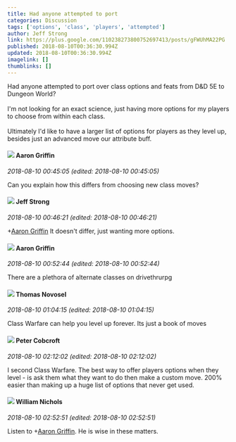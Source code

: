 ```yaml
---
title: Had anyone attempted to port
categories: Discussion
tags: ['options', 'class', 'players', 'attempted']
author: Jeff Strong
link: https://plus.google.com/110238273800752697413/posts/gFWUhMA22PG
published: 2018-08-10T00:36:30.994Z
updated: 2018-08-10T00:36:30.994Z
imagelink: []
thumblinks: []
---
```


Had anyone attempted to port over class options and feats from D&amp;D 5E to Dungeon World?<br /><br />I&#39;m not looking for an exact science, just having more options for my players to choose from within each class.<br /><br />Ultimately I&#39;d like to have a larger list of options for players as they level up, besides just an advanced move our attribute buff.
<div id='comment z13nxnqbhnagh5pbe04cgnsgxuzovvxhmo40k'>
  <h4><img src='{{site.baseurl}}//images/avatars/103667855585775066713_photo.jpg'> Aaron Griffin</h4>
      <p><cite>2018-08-10 00:45:05 (edited: 2018-08-10 00:45:05)</cite></p>
        <p>Can you explain how this differs from choosing new class moves?</p>
</div>
        

<div id='comment z13nxnqbhnagh5pbe04cgnsgxuzovvxhmo40k'>
  <h4><img src='{{site.baseurl}}//images/avatars/110238273800752697413_photo.jpg'> Jeff Strong</h4>
      <p><cite>2018-08-10 00:46:21 (edited: 2018-08-10 00:46:21)</cite></p>
        <p><span class="proflinkWrapper"><span class="proflinkPrefix">+</span><a class="proflink" href="https://plus.google.com/103667855585775066713" oid="103667855585775066713">Aaron Griffin</a></span> It doesn&#39;t differ, just wanting more options.</p>
</div>
        

<div id='comment z13nxnqbhnagh5pbe04cgnsgxuzovvxhmo40k'>
  <h4><img src='{{site.baseurl}}//images/avatars/103667855585775066713_photo.jpg'> Aaron Griffin</h4>
      <p><cite>2018-08-10 00:52:44 (edited: 2018-08-10 00:52:44)</cite></p>
        <p>There are a plethora of alternate classes on drivethrurpg</p>
</div>
        

<div id='comment z13nxnqbhnagh5pbe04cgnsgxuzovvxhmo40k'>
  <h4><img src='{{site.baseurl}}//images/avatars/103440498763269448158_photo.jpg'> Thomas Novosel</h4>
      <p><cite>2018-08-10 01:04:15 (edited: 2018-08-10 01:04:15)</cite></p>
        <p>Class Warfare can help you level up forever. Its just a book of moves</p>
</div>
        

<div id='comment z13nxnqbhnagh5pbe04cgnsgxuzovvxhmo40k'>
  <h4><img src='{{site.baseurl}}//images/avatars/111201376607721448270_photo.jpg'> Peter Cobcroft</h4>
      <p><cite>2018-08-10 02:12:02 (edited: 2018-08-10 02:12:02)</cite></p>
        <p>I second Class Warfare.  The best way to offer players options when they level - is ask them what they want to do then make a custom move.  200% easier than making up a huge list of options that never get used.</p>
</div>
        

<div id='comment z13nxnqbhnagh5pbe04cgnsgxuzovvxhmo40k'>
  <h4><img src='{{site.baseurl}}//images/avatars/116087077877793003074_photo.jpg'> William Nichols</h4>
      <p><cite>2018-08-10 02:52:51 (edited: 2018-08-10 02:52:51)</cite></p>
        <p>Listen to <span class="proflinkWrapper"><span class="proflinkPrefix">+</span><a class="proflink" href="https://plus.google.com/103667855585775066713" oid="103667855585775066713">Aaron Griffin</a></span>. He is wise in these matters.</p>
</div>
        